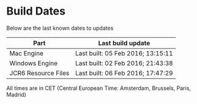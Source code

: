 # Build Dates

Below are the last known dates to updates

Part | Last build update
-----|-----
Mac Engine | Last built: 05 Feb 2016; 13:15:11
Windows Engine | Last built: 02 Feb 2016; 21:43:38
JCR6 Resource Files | Last built: 06 Feb 2016; 17:47:29
All times are in CET (Central European Time: Amsterdam, Brussels, Paris, Madrid)



